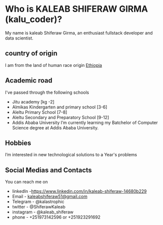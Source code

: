 # Who is KALEAB SHIFERAW GIRMA (kalu_coder)?

   My name is kaleab Shiferaw Girma, an enthusiast fullstack developer and data scientist.
## country of origin
   I am from the land of human race origin [Ethiopia](https://en.wikipedia.org/wiki/Ethiopia)
## Academic road
I've passed through the following schools
   - Jitu academy [kg -2]
   - Almikas Kindergarten and primary school [3-6]
   - Aleltu Primary School [7-8]
   - Aleltu Secondary and Preparatory School [9-12]
   - Addis Ababa University 
 I’m currently learning my Batchelor of Computer Science degree at Addis Ababa University. 
## Hobbies

I’m interested in new technological solutions to a Year's problems

## Social Medias and Contacts
You can reach me on 
- linkedIn -https://www.linkedin.com/in/kaleab-shiferaw-14680b229
- Email - kaleabshiferaw51@gmail.com
- Telegram - @kalastrophic
- twitter - @ShiferawKaleab
- instagram - @kaleab_shiferaw
- phone - +251973142596 or +251923291692  
